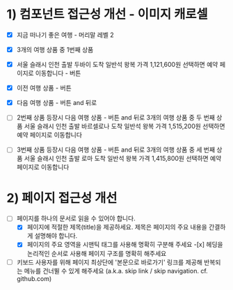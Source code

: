 # 1) 컴포넌트 접근성 개선 - 이미지 캐로셀

- [x] 지금 떠나기 좋은 여행 - 머리말 레벨 2

- [x] 3개의 여행 상품 중 1번째 상품

- [x] 서울 슬래시 인천 출발 두바이 도착 일반석 왕복 가격 1,121,600원 선택하면 예약 페이지로 이동합니다 - 버튼

- [x] 이전 여행 상품 - 버튼

- [x] 다음 여행 상품 - 버튼 and 뒤로

- [ ] 2번째 상품 등장시
      다음 여행 상품 - 버튼 and 뒤로
      3개의 여행 상품 중 두 번째 상품
      서울 슬래시 인천 출발 바르셀로나 도착 일반석 왕복 가격 1,515,200원 선택하면 예약 페이지로 이동합니다

- [ ] 3번째 상품 등장시
      다음 여행 상품 - 버튼 and 뒤로
      3개의 여행 상품 중 세 번째 상품
      서울 슬래시 인천 출발 로마 도착 일반석 왕복 가격 1,415,800원 선택하면 예약 페이지로 이동합니다

# 2) 페이지 접근성 개선

- [ ] 페이지를 하나의 문서로 읽을 수 있어야 합니다.
  - [x] 페이지에 적절한 제목(title)을 제공하세요. 제목은 페이지의 주요 내용을 간결하게 설명해야 합니다.
  - [x] 페이지의 주요 영역을 시맨틱 태그를 사용해 명확히 구분해 주세요 -[x] 헤딩을 논리적인 순서로 사용해 페이지 구조를 명확히 해주세요
- [ ] 키보드 사용자를 위해 페이지 최상단에 '본문으로 바로가기' 링크를 제공해 반복되는 메뉴를 건너뛸 수 있게 해주세요 (a.k.a. skip link / skip navigation. cf. github.com)
